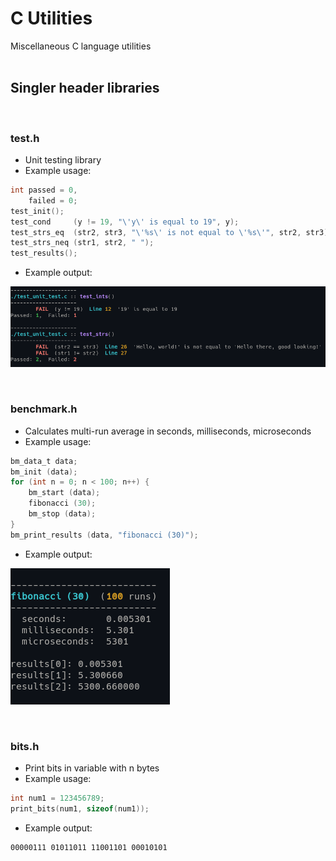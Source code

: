 
# C Utilities
Miscellaneous C language utilities
<br><br>

## Singler header libraries
<br>

### test.h
- Unit testing library
- Example usage:
```c
int passed = 0,
    failed = 0;
test_init();
test_cond     (y != 19, "\'y\' is equal to 19", y);
test_strs_eq  (str2, str3, "\'%s\' is not equal to \'%s\'", str2, str3);
test_strs_neq (str1, str2, " ");
test_results();
```
- Example output:
<p><img margin-left="auto" src="./images/test.png"></p>
<br>


### benchmark.h
- Calculates multi-run average in seconds, milliseconds, microseconds
- Example usage:
```c
bm_data_t data;
bm_init (data);
for (int n = 0; n < 100; n++) {
    bm_start (data);
    fibonacci (30);
    bm_stop (data);
}
bm_print_results (data, "fibonacci (30)");
```
- Example output:
<p><img margin-left="auto" src="./images/benchmark.png"></p>
<br>


### bits.h
- Print bits in variable with n bytes
- Example usage:
```c
int num1 = 123456789;
print_bits(num1, sizeof(num1));
```
- Example output:
```bash
00000111 01011011 11001101 00010101
```
<br>
